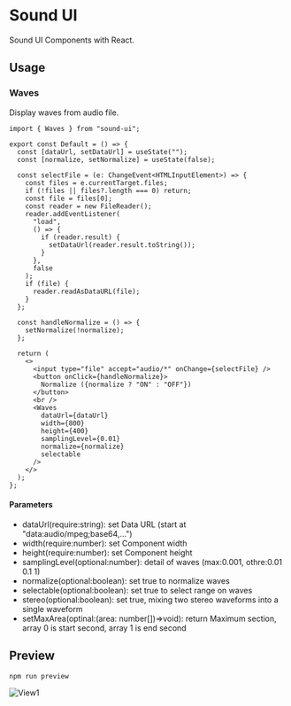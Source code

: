 # Sound UI

Sound UI Components with React.

## Usage

### Waves

Display waves from audio file.

```
import { Waves } from "sound-ui";

export const Default = () => {
  const [dataUrl, setDataUrl] = useState("");
  const [normalize, setNormalize] = useState(false);

  const selectFile = (e: ChangeEvent<HTMLInputElement>) => {
    const files = e.currentTarget.files;
    if (!files || files?.length === 0) return;
    const file = files[0];
    const reader = new FileReader();
    reader.addEventListener(
      "load",
      () => {
        if (reader.result) {
          setDataUrl(reader.result.toString());
        }
      },
      false
    );
    if (file) {
      reader.readAsDataURL(file);
    }
  };

  const handleNormalize = () => {
    setNormalize(!normalize);
  };

  return (
    <>
      <input type="file" accept="audio/*" onChange={selectFile} />
      <button onClick={handleNormalize}>
        Normalize ({normalize ? "ON" : "OFF"})
      </button>
      <br />
      <Waves
        dataUrl={dataUrl}
        width={800}
        height={400}
        samplingLevel={0.01}
        normalize={normalize}
        selectable
      />
    </>
  );
};
```

#### Parameters

- dataUrl(require:string): set Data URL (start at "data:audio/mpeg;base64,...")
- width(require:number): set Component width
- height(require:number): set Component height
- samplingLevel(optional:number): detail of waves (max:0.001, othre:0.01 0.1 1)
- normalize(optional:boolean): set true to normalize waves
- selectable(optional:boolean): set true to select range on waves
- stereo(optional:boolean): set true, mixing two stereo waveforms into a single waveform
- setMaxArea(optinal:(area: number[])=>void): return Maximum section, array 0 is start second, array 1 is end second

## Preview

```
npm run preview
```

![View1](https://user-images.githubusercontent.com/103025781/211580349-fc17c7eb-d4e2-42e2-a78b-b0ed19369657.png)
